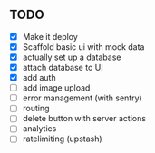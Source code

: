 ## TODO

- [x] Make it deploy
- [x] Scaffold basic ui with mock data
- [x] actually set up a database
- [x] attach database to UI
- [x] add auth
- [ ] add image upload
- [ ] error management (with sentry)
- [ ] routing
- [ ] delete button with server actions
- [ ] analytics
- [ ] ratelimiting (upstash)
